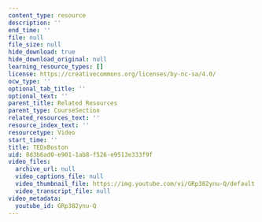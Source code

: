 ```yaml
---
content_type: resource
description: ''
end_time: ''
file: null
file_size: null
hide_download: true
hide_download_original: null
learning_resource_types: []
license: https://creativecommons.org/licenses/by-nc-sa/4.0/
ocw_type: ''
optional_tab_title: ''
optional_text: ''
parent_title: Related Resources
parent_type: CourseSection
related_resources_text: ''
resource_index_text: ''
resourcetype: Video
start_time: ''
title: TEDxBoston
uid: 8d3b6ad0-e901-1ab8-f526-e9513e333f9f
video_files:
  archive_url: null
  video_captions_file: null
  video_thumbnail_file: https://img.youtube.com/vi/GRp382ynu-Q/default.jpg
  video_transcript_file: null
video_metadata:
  youtube_id: GRp382ynu-Q
---
```

